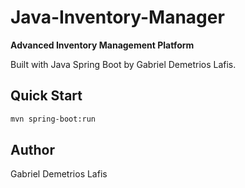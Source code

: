 # Java-Inventory-Manager

**Advanced Inventory Management Platform**

Built with Java Spring Boot by Gabriel Demetrios Lafis.

## Quick Start
```bash
mvn spring-boot:run
```

## Author
Gabriel Demetrios Lafis
